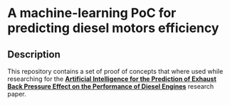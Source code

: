 # A machine-learning PoC for predicting diesel motors efficiency

## Description

This repository contains a set of proof of concepts that where used while researching for the [**Artificial Intelligence for the Prediction of Exhaust Back Pressure Effect on the Performance of Diesel Engines**](https://www.mdpi.com/2076-3417/10/20/7370) research paper.

